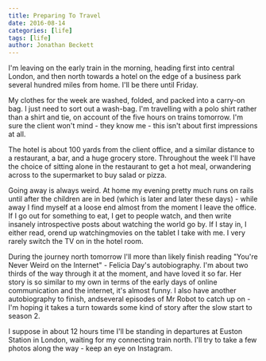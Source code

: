 ```yaml
---
title: Preparing To Travel
date: 2016-08-14
categories: [life]
tags: [life]
author: Jonathan Beckett
---
```


I'm leaving on the early train in the morning, heading first into central London, and then north towards a hotel on the edge of a business park several hundred miles from home. I'll be there until Friday.

My clothes for the week are washed, folded, and packed into a carry-on bag. I just need to sort out a wash-bag. I'm travelling with a polo shirt rather than a shirt and tie, on account of the five hours on trains tomorrow. I'm sure the client won't mind - they know me - this isn't about first impressions at all.

The hotel is about 100 yards from the client office, and a similar distance to a restaurant, a bar, and a huge grocery store. Throughout the week I'll have the choice of sitting alone in the restaurant to get a hot meal, orwandering across to the supermarket to buy salad or pizza.

Going away is always weird. At home my evening pretty much runs on rails until after the children are in bed (which is later and later these days) - while away I find myself at a loose end almost from the moment I leave the office. If I go out for something to eat, I get to people watch, and then write insanely introspective posts about watching the world go by. If I stay in, I either read, orend up watchingmovies on the tablet I take with me. I very rarely switch the TV on in the hotel room.

During the journey north tomorrow I'll more than likely finish reading "You're Never Weird on the Internet" - Felicia Day's autobiography. I'm about two thirds of the way through it at the moment, and have loved it so far. Her story is so similar to my own in terms of the early days of online communication and the internet, it's almost funny. I also have another autobiography to finish, andseveral episodes of Mr Robot to catch up on - I'm hoping it takes a turn towards some kind of story after the slow start to season 2.

I suppose in about 12 hours time I'll be standing in departures at Euston Station in London, waiting for my connecting train north. I'll try to take a few photos along the way - keep an eye on Instagram.